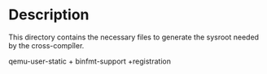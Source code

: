 # Description

This directory contains the necessary files to generate the sysroot needed by the cross-compîler.

qemu-user-static + binfmt-support +registration
